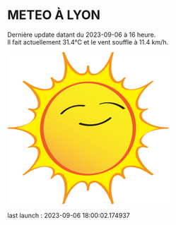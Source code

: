 # METEO À LYON

Dernière update datant du 2023-09-06 à 16 heure.  
Il fait actuellement 31.4°C et le vent souffle à 11.4 km/h.      

![](./.github/sun.png)

last launch : 2023-09-06 18:00:02.174937
